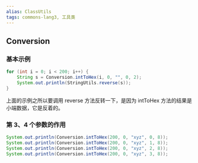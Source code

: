 ```yaml
---
alias: ClassUtils
tags: commons-lang3, 工具类 
---
```


## Conversion

### 基本示例

```java
for (int i = 0; i < 200; i++) {
    String s = Conversion.intToHex(i, 0, "", 0, 2);
    System.out.println(StringUtils.reverse(s));
}
```

上面的示例之所以要调用 reverse 方法反转一下，是因为 intToHex 方法的结果是小端数据，它是反着的。

 ### 第 3、4 个参数的作用 
 
```java
System.out.println(Conversion.intToHex(200, 0, "xyz", 0, 8));
System.out.println(Conversion.intToHex(200, 0, "xyz", 1, 8));
System.out.println(Conversion.intToHex(200, 0, "xyz", 2, 8));
System.out.println(Conversion.intToHex(200, 0, "xyz", 3, 8));
```
